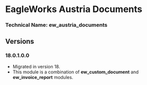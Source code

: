 # EagleWorks Austria Documents

### Technical Name: ew_austria_documents

## Versions

### 18.0.1.0.0

- Migrated in version 18.
- This module is a combination of **ew_custom_document** and **ew_invoice_report** modules.